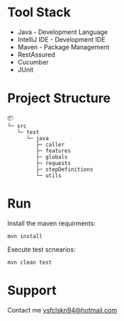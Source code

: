 # Tool Stack

- Java - Development Language
- IntelliJ IDE - Development IDE
- Maven - Package Management
- RestAssured
- Cucumber
- JUnit



# Project Structure
```
📦 
└─ src
   └─ test
      └─ java
         ├─ caller
         ├─ features
         ├─ globals
         ├─ requests
         ├─ stepDefinitions
         └─ utils
```

# Run

Install the maven requirments:
```
mvn install
```
Execute test scnearios:
```
mvn clean test
```

# Support

Contact me ysfclskn94@hotmail.com
